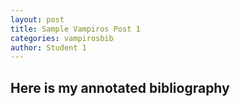 ```yaml
---
layout: post
title: Sample Vampiros Post 1
categories: vampirosbib
author: Student 1
---
```



## Here is my annotated bibliography
